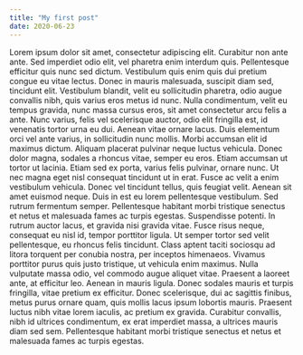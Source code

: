 ```yaml
---
title: "My first post"
date: 2020-06-23
---
```

Lorem ipsum dolor sit amet, consectetur adipiscing elit. Curabitur non ante ante. Sed imperdiet odio elit, vel pharetra enim interdum quis. Pellentesque efficitur quis nunc sed dictum. Vestibulum quis enim quis dui pretium congue eu vitae lectus. Donec in mauris malesuada, suscipit diam sed, tincidunt elit. Vestibulum blandit, velit eu sollicitudin pharetra, odio augue convallis nibh, quis varius eros metus id nunc. Nulla condimentum, velit eu tempus gravida, nunc massa cursus eros, sit amet consectetur arcu felis a ante. Nunc varius, felis vel scelerisque auctor, odio elit fringilla est, id venenatis tortor urna eu dui. Aenean vitae ornare lacus.
Duis elementum orci vel ante varius, in sollicitudin nunc mollis. Morbi accumsan elit id maximus dictum. Aliquam placerat pulvinar neque luctus vehicula. Donec dolor magna, sodales a rhoncus vitae, semper eu eros. Etiam accumsan ut tortor ut lacinia. Etiam sed ex porta, varius felis pulvinar, ornare nunc. Ut nec magna eget nisl consequat tincidunt ut in erat. Fusce ac velit a enim vestibulum vehicula.
Donec vel tincidunt tellus, quis feugiat velit. Aenean sit amet euismod neque. Duis in est eu lorem pellentesque vestibulum. Sed rutrum fermentum semper. Pellentesque habitant morbi tristique senectus et netus et malesuada fames ac turpis egestas. Suspendisse potenti. In rutrum auctor lacus, et gravida nisi gravida vitae. Fusce risus neque, consequat eu nisl id, tempor porttitor ligula. Ut semper tortor sed velit pellentesque, eu rhoncus felis tincidunt.
Class aptent taciti sociosqu ad litora torquent per conubia nostra, per inceptos himenaeos. Vivamus porttitor purus quis justo tristique, ut vehicula enim maximus. Nulla vulputate massa odio, vel commodo augue aliquet vitae. Praesent a laoreet ante, at efficitur leo. Aenean in mauris ligula. Donec sodales mauris et turpis fringilla, vitae pretium ex efficitur. Donec scelerisque, dui ac sagittis finibus, metus purus ornare quam, quis mollis lacus ipsum lobortis mauris. Praesent luctus nibh vitae lorem iaculis, ac pretium ex gravida. Curabitur convallis, nibh id ultrices condimentum, ex erat imperdiet massa, a ultrices mauris diam sed sem. Pellentesque habitant morbi tristique senectus et netus et malesuada fames ac turpis egestas.





